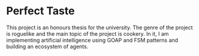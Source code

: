 # Perfect Taste
This project is an honours thesis for the university. The genre of the project is roguelike and the main topic of the project is cookery. In it, I am implementing artificial intelligence using GOAP and FSM patterns and building an ecosystem of agents.
